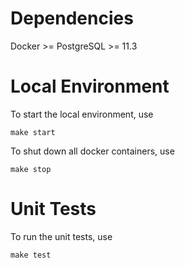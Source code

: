 # Dependencies

Docker >= 
PostgreSQL >= 11.3

# Local Environment

To start the local environment, use

```
make start
```

To shut down all docker containers, use

```
make stop
```

# Unit Tests

To run the unit tests, use

```
make test
```

